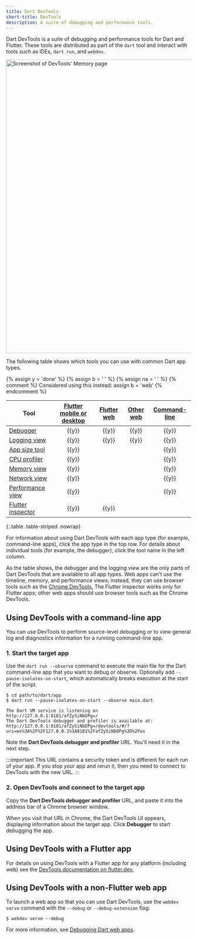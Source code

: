 ```yaml
---
title: Dart DevTools
short-title: DevTools
description: A suite of debugging and performance tools.
---
```


Dart DevTools is a suite of debugging and performance tools
for Dart and Flutter.
These tools are distributed as part of the `dart` tool
and interact with tools such as IDEs, `dart run`, and `webdev`.

<img src="/assets/img/tools/devtools.png" width="800" alt="Screenshot of DevTools' Memory page">

The following table shows which tools
you can use with common Dart app types.

{% assign y = '<span class="material-symbols user-select-none" title="Supported" aria-label="Supported">done</span>' %}
{% assign b = '&nbsp;' %}
{% assign na = '&nbsp;' %}
{% comment %}
  Considered using this instead:
  assign b = '<span class="material-symbols" title="use browser tools instead">web</span>'
{% endcomment %}

| Tool                  | [Flutter mobile or desktop][Flutter devtools] | [Flutter web][Flutter devtools] | [Other web][] | [Command-line][] |
|-----------------------|:---------------------------------------------:|:-------------------------------:|:-------------:|:----------------:|
| [Debugger][]          |                     {{y}}                     |              {{y}}              |     {{y}}     |      {{y}}       |
| [Logging view]        |                     {{y}}                     |              {{y}}              |     {{y}}     |      {{y}}       |
| [App size tool][]     |                     {{y}}                     |                                 |               |      {{y}}       |
| [CPU profiler][]      |                     {{y}}                     |                                 |               |      {{y}}       |
| [Memory view][]       |                     {{y}}                     |                                 |               |      {{y}}       |
| [Network view][]      |                     {{y}}                     |                                 |               |      {{y}}       |
| [Performance view][]  |                     {{y}}                     |                                 |               |      {{y}}       |
| [Flutter inspector][] |                     {{y}}                     |              {{y}}              |               |                  |

{:.table .table-striped .nowrap}

For information about using Dart DevTools with each app type
(for example, command-line apps),
click the app type in the top row.
For details about individual tools
(for example, the debugger),
click the tool name in the left column.

As the table shows, the debugger and the logging view
are the only parts of Dart DevTools that are available to all app types.
Web apps can't use the timeline, memory, and performance views;
instead, they can use browser tools such as the [Chrome DevTools.][]
The Flutter inspector works only for Flutter apps;
other web apps should use browser tools such as the Chrome DevTools.


## Using DevTools with a command-line app

You can use DevTools to perform source-level debugging 
or to view general log and diagnostics information
for a running command-line app.


### 1. Start the target app

Use the `dart run --observe` command to execute the main file
for the Dart command-line app that you want to debug or observe.
Optionally add `--pause-isolates-on-start`,
which automatically breaks execution at the start of the script.

```console
$ cd path/to/dart/app
$ dart run --pause-isolates-on-start --observe main.dart

The Dart VM service is listening on http://127.0.0.1:8181/afZySiNbDPg=/
The Dart DevTools debugger and profiler is available at: http://127.0.0.1:8181/afZySiNbDPg=/devtools/#/?uri=ws%3A%2F%2F127.0.0.1%3A8181%2FafZySiNbDPg%3D%2Fws
```

Note the **Dart DevTools debugger and profiler** URL.
You'll need it in the next step.

:::important
This URL contains a security token and
is different for each run of your app.
If you stop your app and rerun it,
then you need to connect to DevTools with the new URL.
:::

### 2. Open DevTools and connect to the target app

Copy the **Dart DevTools debugger and profiler** URL,
and paste it into the address bar of a Chrome browser window.

When you visit that URL in Chrome,
the Dart DevTools UI appears,
displaying information about the target app.
Click **Debugger** to start debugging the app.


## Using DevTools with a Flutter app

For details on using DevTools with a Flutter app for any platform
(including web) see the
[DevTools documentation on flutter.dev.][Flutter devtools]


## Using DevTools with a non-Flutter web app

To launch a web app so that you can use Dart DevTools,
use the `webdev serve` command with the `--debug` or `--debug-extension` flag:

```console
$ webdev serve --debug
```

For more information, see [Debugging Dart web apps][].

[App size tool]: {{site.flutter-docs}}/tools/devtools/app-size
[Chrome DevTools.]: https://developer.chrome.com/docs/devtools/
[Command-line]: #using-devtools-with-a-command-line-app
[CPU profiler]: {{site.flutter-docs}}/tools/devtools/cpu-profiler
[Debugger]: {{site.flutter-docs}}/tools/devtools/debugger
[Debugging Dart web apps]: /web/debugging
[Flutter inspector]: {{site.flutter-docs}}/tools/devtools/inspector
[Flutter devtools]: {{site.flutter-docs}}/tools/devtools/overview
[Logging view]: {{site.flutter-docs}}/tools/devtools/logging
[Memory view]: {{site.flutter-docs}}/tools/devtools/memory
[Network view]: {{site.flutter-docs}}/tools/devtools/network
[Other web]: #using-devtools-with-a-non-flutter-web-app
[Performance view]: {{site.flutter-docs}}/tools/devtools/performance
[Timeline view]: {{site.flutter-docs}}/tools/devtools/timeline
